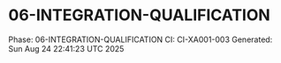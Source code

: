 # 06-INTEGRATION-QUALIFICATION
Phase: 06-INTEGRATION-QUALIFICATION
CI: CI-XA001-003
Generated: Sun Aug 24 22:41:23 UTC 2025
